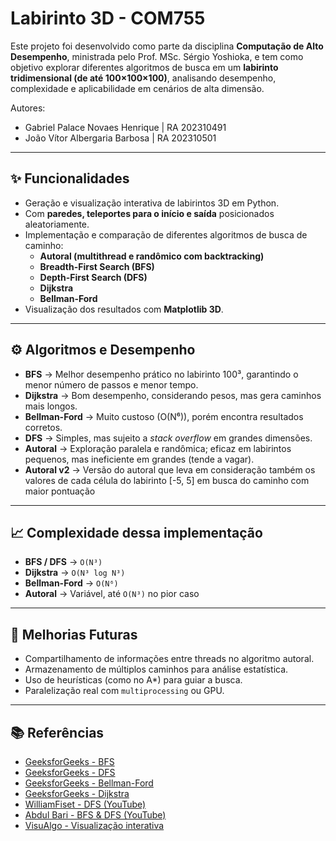 # Labirinto 3D - COM755  

Este projeto foi desenvolvido como parte da disciplina **Computação de Alto Desempenho**, ministrada pelo Prof. MSc. Sérgio Yoshioka, e tem como objetivo explorar diferentes algoritmos de busca em um **labirinto tridimensional (de até 100×100×100)**, analisando desempenho, complexidade e aplicabilidade em cenários de alta dimensão.  

Autores:
- Gabriel Palace Novaes Henrique | RA 202310491
- João Vítor Albergaria Barbosa | RA 202310501

---

## ✨ Funcionalidades  
- Geração e visualização interativa de labirintos 3D em Python.  
- Com **paredes, teleportes para o início e saída** posicionados aleatoriamente.  
- Implementação e comparação de diferentes algoritmos de busca de caminho:  
  - **Autoral (multithread e randômico com backtracking)**  
  - **Breadth-First Search (BFS)**  
  - **Depth-First Search (DFS)**  
  - **Dijkstra**  
  - **Bellman-Ford**  
- Visualização dos resultados com **Matplotlib 3D**.  

---

## ⚙️ Algoritmos e Desempenho  
- **BFS** → Melhor desempenho prático no labirinto 100³, garantindo o menor número de passos e menor tempo.  
- **Dijkstra** → Bom desempenho, considerando pesos, mas gera caminhos mais longos.  
- **Bellman-Ford** → Muito custoso (O(N⁶)), porém encontra resultados corretos.  
- **DFS** → Simples, mas sujeito a *stack overflow* em grandes dimensões.  
- **Autoral** → Exploração paralela e randômica; eficaz em labirintos pequenos, mas ineficiente em grandes (tende a vagar).
- **Autoral v2** → Versão do autoral que leva em consideração também os valores de cada célula do labirinto [-5, 5] em busca do caminho com maior pontuação

---

## 📈 Complexidade dessa implementação
- **BFS / DFS** → `O(N³)`  
- **Dijkstra** → `O(N³ log N³)`  
- **Bellman-Ford** → `O(N⁶)`  
- **Autoral** → Variável, até `O(N³)` no pior caso  

---

## 🚀 Melhorias Futuras  
- Compartilhamento de informações entre threads no algoritmo autoral.  
- Armazenamento de múltiplos caminhos para análise estatística.  
- Uso de heurísticas (como no A*) para guiar a busca.  
- Paralelização real com `multiprocessing` ou GPU.  

---

## 📚 Referências  
- [GeeksforGeeks - BFS](https://www.geeksforgeeks.org/breadth-first-search-or-bfs-for-a-graph/)  
- [GeeksforGeeks - DFS](https://www.geeksforgeeks.org/depth-first-search-or-dfs-for-a-graph/)  
- [GeeksforGeeks - Bellman-Ford](https://www.geeksforgeeks.org/bellman-ford-algorithm-dp-23/)  
- [GeeksforGeeks - Dijkstra](https://www.geeksforgeeks.org/dsa/dijkstras-shortest-path-algorithm-greedy-algo-7)  
- [WilliamFiset - DFS (YouTube)](https://www.youtube.com/watch?v=7fujbpJ0LB4)  
- [Abdul Bari - BFS & DFS (YouTube)](https://www.youtube.com/watch?v=pcKY4hjDrxk)  
- [VisuAlgo - Visualização interativa](https://visualgo.net/en/sssp)  
